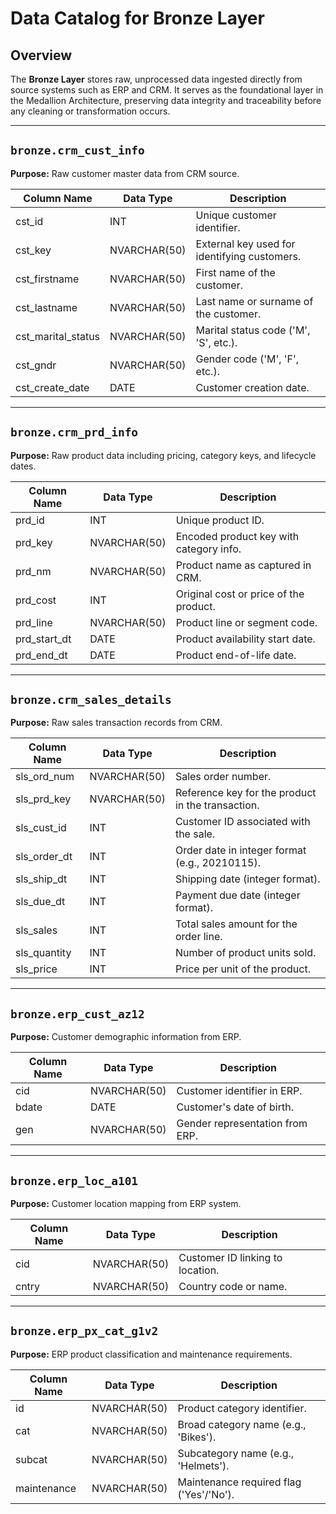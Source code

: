 #  Data Catalog for Bronze Layer

## Overview

The **Bronze Layer** stores raw, unprocessed data ingested directly from source systems such as ERP and CRM. It serves as the foundational layer in the Medallion Architecture, preserving data integrity and traceability before any cleaning or transformation occurs.

---

##  `bronze.crm_cust_info`

**Purpose:** Raw customer master data from CRM source.

| Column Name          | Data Type    | Description                                  |
| -------------------- | ------------ | -------------------------------------------- |
| cst\_id              | INT          | Unique customer identifier.                  |
| cst\_key             | NVARCHAR(50) | External key used for identifying customers. |
| cst\_firstname       | NVARCHAR(50) | First name of the customer.                  |
| cst\_lastname        | NVARCHAR(50) | Last name or surname of the customer.        |
| cst\_marital\_status | NVARCHAR(50) | Marital status code ('M', 'S', etc.).        |
| cst\_gndr            | NVARCHAR(50) | Gender code ('M', 'F', etc.).                |
| cst\_create\_date    | DATE         | Customer creation date.                      |

---

##  `bronze.crm_prd_info`

**Purpose:** Raw product data including pricing, category keys, and lifecycle dates.

| Column Name    | Data Type    | Description                             |
| -------------- | ------------ | --------------------------------------- |
| prd\_id        | INT          | Unique product ID.                      |
| prd\_key       | NVARCHAR(50) | Encoded product key with category info. |
| prd\_nm        | NVARCHAR(50) | Product name as captured in CRM.        |
| prd\_cost      | INT          | Original cost or price of the product.  |
| prd\_line      | NVARCHAR(50) | Product line or segment code.           |
| prd\_start\_dt | DATE         | Product availability start date.        |
| prd\_end\_dt   | DATE         | Product end-of-life date.               |

---

##  `bronze.crm_sales_details`

**Purpose:** Raw sales transaction records from CRM.

| Column Name    | Data Type    | Description                                       |
| -------------- | ------------ | ------------------------------------------------- |
| sls\_ord\_num  | NVARCHAR(50) | Sales order number.                               |
| sls\_prd\_key  | NVARCHAR(50) | Reference key for the product in the transaction. |
| sls\_cust\_id  | INT          | Customer ID associated with the sale.             |
| sls\_order\_dt | INT          | Order date in integer format (e.g., 20210115).    |
| sls\_ship\_dt  | INT          | Shipping date (integer format).                   |
| sls\_due\_dt   | INT          | Payment due date (integer format).                |
| sls\_sales     | INT          | Total sales amount for the order line.            |
| sls\_quantity  | INT          | Number of product units sold.                     |
| sls\_price     | INT          | Price per unit of the product.                    |

---

##  `bronze.erp_cust_az12`

**Purpose:** Customer demographic information from ERP.

| Column Name | Data Type    | Description                     |
| ----------- | ------------ | ------------------------------- |
| cid         | NVARCHAR(50) | Customer identifier in ERP.     |
| bdate       | DATE         | Customer's date of birth.       |
| gen         | NVARCHAR(50) | Gender representation from ERP. |

---

##  `bronze.erp_loc_a101`

**Purpose:** Customer location mapping from ERP system.

| Column Name | Data Type    | Description                      |
| ----------- | ------------ | -------------------------------- |
| cid         | NVARCHAR(50) | Customer ID linking to location. |
| cntry       | NVARCHAR(50) | Country code or name.            |

---

##  `bronze.erp_px_cat_g1v2`

**Purpose:** ERP product classification and maintenance requirements.

| Column Name | Data Type    | Description                             |
| ----------- | ------------ | --------------------------------------- |
| id          | NVARCHAR(50) | Product category identifier.            |
| cat         | NVARCHAR(50) | Broad category name (e.g., 'Bikes').    |
| subcat      | NVARCHAR(50) | Subcategory name (e.g., 'Helmets').     |
| maintenance | NVARCHAR(50) | Maintenance required flag ('Yes'/'No'). |
